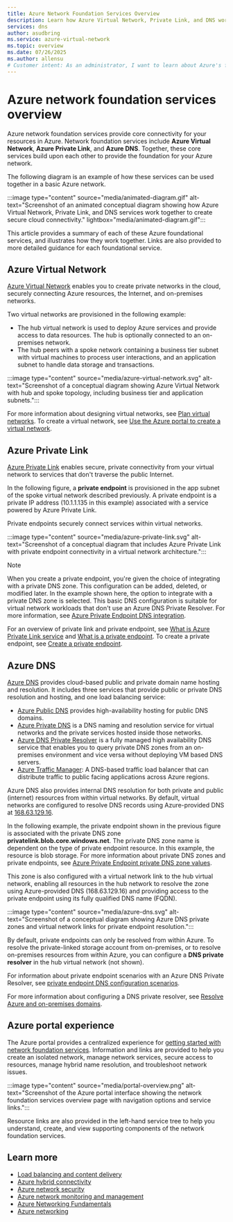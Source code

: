```yaml
---
title: Azure Network Foundation Services Overview
description: Learn how Azure Virtual Network, Private Link, and DNS work together to create secure, private cloud connectivity. Get started with Azure network foundation services today.
services: dns
author: asudbring
ms.service: azure-virtual-network
ms.topic: overview
ms.date: 07/26/2025
ms.author: allensu
# Customer intent: As an administrator, I want to learn about Azure's foundation services.
---
```


# Azure network foundation services overview

Azure network foundation services provide core connectivity for your resources in Azure. Network foundation services include **Azure Virtual Network**, **Azure Private Link**, and **Azure DNS**. Together, these core services build upon each other to provide the foundation for your Azure network. 

The following diagram is an example of how these services can be used together in a basic Azure network.

:::image type="content" source="media/animated-diagram.gif" alt-text="Screenshot of an animated conceptual diagram showing how Azure Virtual Network, Private Link, and DNS services work together to create secure cloud connectivity." lightbox="media/animated-diagram.gif":::

This article provides a summary of each of these Azure foundational services, and illustrates how they work together. Links are also provided to more detailed guidance for each foundational service.

## Azure Virtual Network

[Azure Virtual Network](/azure/virtual-network) enables you to create private networks in the cloud, securely connecting Azure resources, the Internet, and on-premises networks. 

Two virtual networks are provisioned in the following example:

- The hub virtual network is used to deploy Azure services and provide access to data resources. The hub is optionally connected to an on-premises network. 
- The hub peers with a spoke network containing a business tier subnet with virtual machines to process user interactions, and an application subnet to handle data storage and transactions. 

:::image type="content" source="media/azure-virtual-network.svg" alt-text="Screenshot of a conceptual diagram showing Azure Virtual Network with hub and spoke topology, including business tier and application subnets.":::

For more information about designing virtual networks, see [Plan virtual networks](/azure/virtual-network/virtual-network-vnet-plan-design-arm). To create a virtual network, see [Use the Azure portal to create a virtual network](/azure/virtual-network/quick-create-portal).

## Azure Private Link

[Azure Private Link](/azure/private-link) enables secure, private connectivity from your virtual network to services that don't traverse the public Internet.

In the following figure, a **private endpoint** is provisioned in the app subnet of the spoke virtual network described previously. A private endpoint is a private IP address (10.1.1.135 in this example) associated with a service powered by Azure Private Link. 

Private endpoints securely connect services within virtual networks.

:::image type="content" source="media/azure-private-link.svg" alt-text="Screenshot of a conceptual diagram that includes Azure Private Link with private endpoint connectivity in a virtual network architecture.":::

> [!NOTE]
> When you create a private endpoint, you're given the choice of integrating with a private DNS zone. This configuration can be added, deleted, or modified later. In the example shown here, the option to integrate with a private DNS zone is selected. This basic DNS configuration is suitable for virtual network workloads that don't use an Azure DNS Private Resolver. For more information, see [Azure Private Endpoint DNS integration](/azure/private-link/private-endpoint-dns-integration).

For an overview of private link and private endpoint, see [What is Azure Private Link service](/azure/private-link/private-link-service-overview) and [What is a private endpoint](/azure/private-link/private-endpoint-overview). To create a private endpoint, see [Create a private endpoint](/azure/private-link/create-private-endpoint-portal).

## Azure DNS

[Azure DNS](/azure/dns) provides cloud-based public and private domain name hosting and resolution. It includes three services that provide public or private DNS resolution and hosting, and one load balancing service:

* [Azure Public DNS](/azure/dns/public-dns-overview) provides high-availability hosting for public DNS domains.
* [Azure Private DNS](/azure/dns/private-dns-overview) is a DNS naming and resolution service for virtual networks and the private services hosted inside those networks.
* [Azure DNS Private Resolver](/azure/dns/dns-private-resolver-overview) is a fully managed high availability DNS service that enables you to query private DNS zones from an on-premises environment and vice versa without deploying VM based DNS servers.
* [Azure Traffic Manager](/azure/traffic-manager/traffic-manager-overview): A DNS-based traffic load balancer that can distribute traffic to public facing applications across Azure regions.

Azure DNS also provides internal DNS resolution for both private and public (internet) resources from within virtual networks. By default, virtual networks are configured to resolve DNS records using Azure-provided DNS at [168.63.129.16](/azure/virtual-network/what-is-ip-address-168-63-129-16). 

In the following example, the private endpoint shown in the previous figure is associated with the private DNS zone **privatelink.blob.core.windows.net**. The private DNS zone name is dependent on the type of private endpoint resource. In this example, the resource is blob storage. For more information about private DNS zones and private endpoints, see [Azure Private Endpoint private DNS zone values](/azure/private-link/private-endpoint-dns).

This zone is also configured with a virtual network link to the hub virtual network, enabling all resources in the hub network to resolve the zone using Azure-provided DNS (168.63.129.16) and providing access to the private endpoint using its fully qualified DNS name (FQDN).

:::image type="content" source="media/azure-dns.svg" alt-text="Screenshot of a conceptual diagram showing Azure DNS private zones and virtual network links for private endpoint resolution.":::

By default, private endpoints can only be resolved from within Azure. To resolve the private-linked storage account from on-premises, or to resolve on-premises resources from within Azure, you can configure a **DNS private resolver** in the hub virtual network (not shown). 

For information about private endpoint scenarios with an Azure DNS Private Resolver, see [private endpoint DNS configuration scenarios](/azure/private-link/private-endpoint-dns-integration#dns-configuration-scenarios).

For more information about configuring a DNS private resolver, see [Resolve Azure and on-premises domains](/azure/dns/private-resolver-hybrid-dns).

## Azure portal experience

The Azure portal provides a centralized experience for [getting started with network foundation services](https://aka.ms/hubs/networkfoundation). Information and links are provided to help you create an isolated network, manage network services, secure access to resources, manage hybrid name resolution, and troubleshoot network issues.

:::image type="content" source="media/portal-overview.png" alt-text="Screenshot of the Azure portal interface showing the network foundation services overview page with navigation options and service links.":::

Resource links are also provided in the left-hand service tree to help you understand, create, and view supporting components of the network foundation services.

## Learn more

- [Load balancing and content delivery](/azure/networking/load-balancer-content-delivery/load-balancing-content-delivery-overview)
- [Azure hybrid connectivity](/azure/networking/hybrid-connectivity)
- [Azure network security](/azure/networking/security/)
- [Azure network monitoring and management](/azure/networking/monitoring-management/)
- [Azure Networking Fundamentals](/azure/networking/fundamentals/)
- [Azure networking](/azure/networking)

